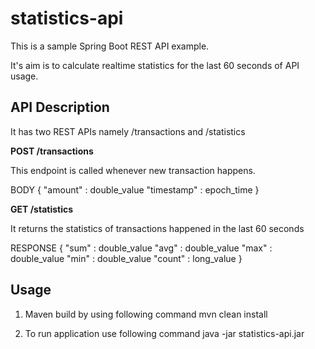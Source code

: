 # statistics-api

This is a sample Spring Boot REST API example.

It's aim is to calculate realtime statistics for the last 60 seconds of API usage.

## API Description
It has two REST APIs namely /transactions and /statistics

**POST /transactions**

This endpoint is called whenever new transaction happens.

BODY
    {
        "amount" : double_value
        "timestamp" : epoch_time
    }

**GET /statistics**

It returns the statistics of transactions happened in the last 60 seconds

RESPONSE
    {
        "sum" : double_value
        "avg" : double_value
        "max" : double_value
        "min" : double_value
        "count" : long_value
    }

## Usage

1. Maven build by using following command
    mvn clean install

2. To run application use following command
    java -jar statistics-api.jar


